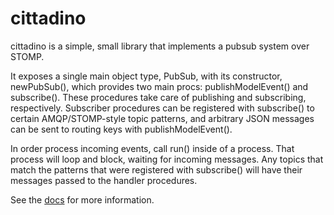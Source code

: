 # cittadino

cittadino is a simple, small library that implements a pubsub system over STOMP.

It exposes a single main object type, PubSub, with its constructor, newPubSub(), which provides two main procs: publishModelEvent() and subscribe(). These procedures take care of publishing and subscribing, respectively. Subscriber procedures can be registered with subscribe() to certain AMQP/STOMP-style topic patterns, and arbitrary JSON messages can be sent to routing keys with publishModelEvent().

In order process incoming events, call run() inside of a process. That process will loop and block, waiting for incoming messages. Any topics that match the patterns that were registered with subscribe() will have their messages passed to the handler procedures.

See the [docs](https://makingspace.github.io/cittadino/) for more information.
